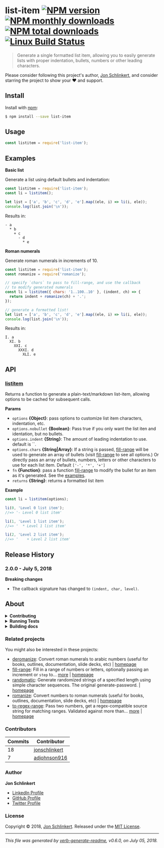# list-item [![NPM version](https://img.shields.io/npm/v/list-item.svg?style=flat)](https://www.npmjs.com/package/list-item) [![NPM monthly downloads](https://img.shields.io/npm/dm/list-item.svg?style=flat)](https://npmjs.org/package/list-item) [![NPM total downloads](https://img.shields.io/npm/dt/list-item.svg?style=flat)](https://npmjs.org/package/list-item) [![Linux Build Status](https://img.shields.io/travis/jonschlinkert/list-item.svg?style=flat&label=Travis)](https://travis-ci.org/jonschlinkert/list-item)

> Generate a single formatted list item, allowing you to easily generate lists with proper indentation, bullets, numbers or other leading characters.

Please consider following this project's author, [Jon Schlinkert](https://github.com/jonschlinkert), and consider starring the project to show your :heart: and support.

## Install

Install with [npm](https://www.npmjs.com/):

```sh
$ npm install --save list-item
```

## Usage

```js
const listitem = require('list-item');
```

## Examples

**Basic list**

Generate a list using default bullets and indentation:

```js
const listitem = require('list-item');
const li = listitem();

let list = ['a', 'b', 'c', 'd', 'e'].map((ele, i) => li(i, ele));
console.log(list.join('\n'));
```

Results in:

```
- a
  * b
    + c
      - d
        * e
```

**Roman numerals**

Generate roman numerals in increments of 10.

```js
const listitem = require('list-item');
const romanize = require('romanize');

// specify `chars` to pass to fill-range, and use the callback 
// to modify generated numerals
const li = listitem({ chars: '1..100..10' }, (indent, ch) => {
  return indent + romanize(ch) + '.';
});

// generate a formatted list!
let list = ['a', 'b', 'c', 'd', 'e'].map((ele, i) => li(i, ele));
console.log(list.join('\n'));
```

Results in:

```
I. a
  XI. b
    XXI. c
      XXXI. d
        XLI. e
```

## API

### [listitem](index.js#L39)

Returns a function to generate a plain-text/markdown list-item, allowing options to be cached for subsequent calls.

**Params**

* `options` **{Object}**: pass options to customize list item characters, indentation, etc.
* `options.nobullet` **{Boolean}**: Pass true if you only want the list iten and identation, but no bullets.
* `options.indent` **{String}**: The amount of leading indentation to use. default is ``.
* `options.chars` **{String|Array}**: If a string is passed, [fill-range](https://github.com/jonschlinkert/fill-range) will be used to generate an array of bullets (visit [fill-range](https://github.com/jonschlinkert/fill-range) to see all options.) Or directly pass an array of bullets, numbers, letters or other characters to use for each list item. Default `['-', '*', '+']`
* `fn` **{Function}**: pass a function [fill-range](https://github.com/jonschlinkert/fill-range) to modify the bullet for an item as it's generated. See the [examples](#examples).
* `returns` **{String}**: returns a formatted list item

**Example**

```js
const li = listitem(options);

li(0, 'Level 0 list item');
//=> '- Level 0 list item'

li(1, 'Level 1 list item');
//=> '  * Level 1 list item'

li(2, 'Level 2 list item');
//=> '    + Level 2 list item'
```

## Release History

### 2.0.0 - July 5, 2018

**Breaking changes**

* The callback signature has changed to `(indent, char, level)`.

## About

<details>
<summary><strong>Contributing</strong></summary>

Pull requests and stars are always welcome. For bugs and feature requests, [please create an issue](../../issues/new).

</details>

<details>
<summary><strong>Running Tests</strong></summary>

Running and reviewing unit tests is a great way to get familiarized with a library and its API. You can install dependencies and run tests with the following command:

```sh
$ npm install && npm test
```

</details>

<details>
<summary><strong>Building docs</strong></summary>

_(This project's readme.md is generated by [verb](https://github.com/verbose/verb-generate-readme), please don't edit the readme directly. Any changes to the readme must be made in the [.verb.md](.verb.md) readme template.)_

To generate the readme, run the following command:

```sh
$ npm install -g verbose/verb#dev verb-generate-readme && verb
```

</details>

### Related projects

You might also be interested in these projects:

* [deromanize](https://www.npmjs.com/package/deromanize): Convert roman numerals to arabic numbers (useful for books, outlines, documentation, slide decks, etc) | [homepage](https://github.com/jonschlinkert/deromanize "Convert roman numerals to arabic numbers (useful for books, outlines, documentation, slide decks, etc)")
* [fill-range](https://www.npmjs.com/package/fill-range): Fill in a range of numbers or letters, optionally passing an increment or `step` to… [more](https://github.com/jonschlinkert/fill-range) | [homepage](https://github.com/jonschlinkert/fill-range "Fill in a range of numbers or letters, optionally passing an increment or `step` to use, or create a regex-compatible range with `options.toRegex`")
* [randomatic](https://www.npmjs.com/package/randomatic): Generate randomized strings of a specified length using simple character sequences. The original generate-password. | [homepage](https://github.com/jonschlinkert/randomatic "Generate randomized strings of a specified length using simple character sequences. The original generate-password.")
* [romanize](https://www.npmjs.com/package/romanize): Convert numbers to roman numerals (useful for books, outlines, documentation, slide decks, etc) | [homepage](https://github.com/jonschlinkert/romanize "Convert numbers to roman numerals (useful for books, outlines, documentation, slide decks, etc)")
* [to-regex-range](https://www.npmjs.com/package/to-regex-range): Pass two numbers, get a regex-compatible source string for matching ranges. Validated against more than… [more](https://github.com/micromatch/to-regex-range) | [homepage](https://github.com/micromatch/to-regex-range "Pass two numbers, get a regex-compatible source string for matching ranges. Validated against more than 2.78 million test assertions.")

### Contributors

| **Commits** | **Contributor** | 
| --- | --- |
| 18 | [jonschlinkert](https://github.com/jonschlinkert) |
| 7 | [adjohnson916](https://github.com/adjohnson916) |

### Author

**Jon Schlinkert**

* [LinkedIn Profile](https://linkedin.com/in/jonschlinkert)
* [GitHub Profile](https://github.com/jonschlinkert)
* [Twitter Profile](https://twitter.com/jonschlinkert)

### License

Copyright © 2018, [Jon Schlinkert](https://github.com/jonschlinkert).
Released under the [MIT License](LICENSE).

***

_This file was generated by [verb-generate-readme](https://github.com/verbose/verb-generate-readme), v0.6.0, on July 05, 2018._